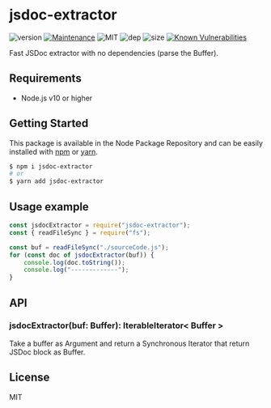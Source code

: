 # jsdoc-extractor
![version](https://img.shields.io/badge/dynamic/json.svg?url=https://raw.githubusercontent.com/fraxken/jsdoc-extractor/master/package.json&query=$.version&label=Version)
[![Maintenance](https://img.shields.io/badge/Maintained%3F-yes-green.svg)](https://github.com/fraxken/jsdoc-extractor/commit-activity)
![MIT](https://img.shields.io/github/license/mashape/apistatus.svg)
![dep](https://img.shields.io/david/fraxken/jsdoc-extractor.svg)
![size](https://img.shields.io/bundlephobia/min/jsdoc-extractor.svg)
[![Known Vulnerabilities](https://snyk.io/test/github/fraxken/jsdoc-extractor/badge.svg?targetFile=package.json)](https://snyk.io/test/github/fraxken/jsdoc-extractor?targetFile=package.json)

Fast JSDoc extractor with no dependencies (parse the Buffer).

## Requirements
- Node.js v10 or higher

## Getting Started

This package is available in the Node Package Repository and can be easily installed with [npm](https://docs.npmjs.com/getting-started/what-is-npm) or [yarn](https://yarnpkg.com).

```bash
$ npm i jsdoc-extractor
# or
$ yarn add jsdoc-extractor
```

## Usage example
```js
const jsdocExtractor = require("jsdoc-extractor");
const { readFileSync } = require("fs");

const buf = readFileSync("./sourceCode.js");
for (const doc of jsdocExtractor(buf)) {
    console.log(doc.toString());
    console.log("-------------");
}
```

## API

### jsdocExtractor(buf: Buffer): IterableIterator< Buffer >
Take a buffer as Argument and return a Synchronous Iterator that return JSDoc block as Buffer.

## License
MIT
